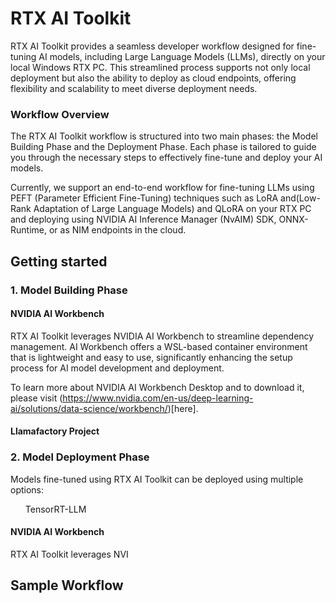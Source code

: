# RTX AI Toolkit

RTX AI Toolkit provides a seamless developer workflow designed for fine-tuning AI models, including Large Language Models (LLMs), directly on your local Windows RTX PC. This streamlined process supports not only local deployment but also the ability to deploy as cloud endpoints, offering flexibility and scalability to meet diverse deployment needs.

<illustration>

### Workflow Overview

The RTX AI Toolkit workflow is structured into two main phases: the Model Building Phase and the Deployment Phase. Each phase is tailored to guide you through the necessary steps to effectively fine-tune and deploy your AI models.

Currently, we support an end-to-end workflow for fine-tuning LLMs using PEFT (Parameter Efficient Fine-Tuning) techniques such as LoRA and(Low-Rank Adaptation of Large Language Models) and QLoRA on your RTX PC and deploying using NVIDIA AI Inference Manager (NvAIM) SDK, ONNX-Runtime, or as NIM endpoints in the cloud.



## Getting started


### 1. Model Building Phase

#### NVIDIA AI Workbench 
RTX AI Toolkit leverages NVIDIA AI Workbench to streamline dependency management. AI Workbench offers a WSL-based container environment that is lightweight and easy to use, significantly enhancing the setup process for AI model development and deployment.

To learn more about NVIDIA AI Workbench Desktop and to download it, please visit (https://www.nvidia.com/en-us/deep-learning-ai/solutions/data-science/workbench/)[here].

#### Llamafactory Project

### 2. Model Deployment Phase
Models fine-tuned using RTX AI Toolkit can be deployed using multiple options: 
<ul>TensorRT-LLM</ul>

#### NVIDIA AI Workbench 
RTX AI Toolkit leverages NVI

## Sample Workflow



